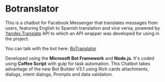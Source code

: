 # Botranslator
This is a chatbot for Facebook Messenger that translates messages from users, featuring English to Spanish translation and vice versa, powered by [Yandex.Translate](https://translate.yandex.com/) API to which an API wrapper was developed for using in the project.

You can talk with the bot here: [BoTranslator](https://www.facebook.com/BoTranslator-157609834678681)

Developed using the **Microsoft Bot Framework** and **Node.js**. It's coded using **Coffee Script** with gulp for task automation. This Chatbot takes advantage of the new Bot Builder V3.1 using Rich cards attachments, dialogs, intent dialogs, Prompts and data validation.
